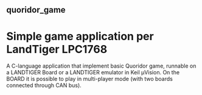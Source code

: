 ## quoridor_game
# Simple game application per LandTiger LPC1768
A C-language application that implement basic Quoridor game, runnable on a LANDTIGER Board or a  LANDTIGER emulator in Keil µVision. On the BOARD it is possible to play in multi-player mode (with two boards connected through CAN bus).

